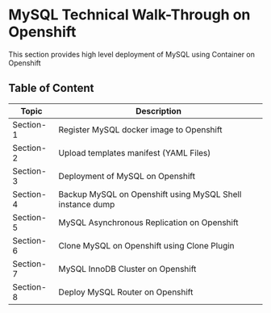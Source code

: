 # MySQL Technical Walk-Through on Openshift
This section provides high level deployment of MySQL using Container on Openshift
## Table of Content
| Topic | Description |
| ------|-------------|
| Section-1 | Register MySQL docker image to Openshift |
| Section-2 | Upload templates manifest (YAML Files) |
| Section-3 | Deployment of MySQL on Openshift |
| Section-4 | Backup MySQL on Openshift using MySQL Shell instance dump |
| Section-5 | MySQL Asynchronous Replication on Openshift |
| Section-6 | Clone MySQL on Openshift using Clone Plugin |
| Section-7 | MySQL InnoDB Cluster on Openshift |
| Section-8 | Deploy MySQL Router on Openshift |
